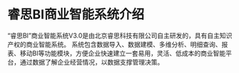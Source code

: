 # 睿思BI商业智能系统介绍

“睿思BI”商业智能系统V3.0是由北京睿思科技有限公司自主研发的，具有自主知识产权的商业智能系统。 系统包含数据导入、数据建模、多维分析、明细查询、报表、移动BI等功能模块，方便企业快速建立一套易用，灵活、低成本的商业智能平台，通过数据了解企业经营情况，以数据支撑管理决策。 





